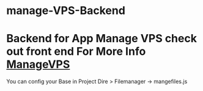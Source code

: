 # manage-VPS-Backend

# Backend for App Manage VPS check out front end For More Info [ManageVPS](https://github.com/harshit740/manage-VPS)
You can config your Base in Project Dire > Filemanager -> mangefiles.js
